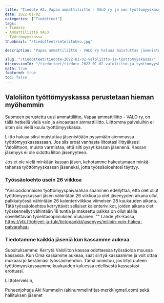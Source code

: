 ```yaml
---
title: "Tiedote #2: Vapaa ammattiliitto - VALO ry ja sen työttömyyskassa"
date: 2022-01-02
categories: ["Tiedotteet"]
tags:
- Tiedote
- Ammattiliitto VALO
- Työttömyyskassa
thumbnail: "/tiedotteet/setelitukko.jpg"

description: "Vapaa ammattiliitto - VALO ry haluaa muistuttaa jäsenistöään toistaiseksi pysymään aiemmassa työttömyyskassassaan. Jos siis eroat vanhasta liitostasi liittyäksesi Valoliittoon, muista varmistaa, että silti pysyt kassan jäsenenä. Kassan jäsenyys ei ole sidottu liiton jäsenyyteen."

slug: "/tiedotteet/tiedote-2022-01-02-valoliitto-ja-tyottomyyskassa/"
discussionId: "/tiedotteet/tiedote-2022-01-02-valoliitto-ja-tyottomyyskassa/"
math: true
featured: true
toc: false
---
```

## Valoliiton työttömyyskassa perustetaan hieman myöhemmin

Suomeen perustettu uusi ammattiliitto, Vapaa ammattiliitto - VALO ry, on tällä hetkellä vielä vain ja ainoastaan ammattiliitto. Liittomme palveluihin ei siten siis vielä kuulu työttömyyskassa.

Liitto haluaa siksi muistuttaa jäsenistöään pysymään aiemmassa työttömyyskassassaan. Jos siis eroat vanhasta liitostasi liittyäksesi Valoliittoon, muista varmistaa, että silti pysyt kassan jäsenenä. Kassan jäsenyys ei ole sidottu liiton jäsenyyteen.

Jos et ole vielä minkään kassan jäsen, kehotamme hakeutumaan minkä tahansa työttömyyskassan jäseneksi, jotta työssäoloehtosi täyttyy.

### Työssäoloehto usein 26 viikkoa
"Ansiosidonnaisen työttömyyspäivärahan saaminen edellyttää, että olet ollut työttömyyskassan jäsen vähintään 26  viikkoa ja olet jäsenyyden aikana ollut palkkatyössä vähintään 26 kalenteriviikkoa viimeisen 28 kuukauden aikana. Tätä työssäoloehtoa kerryttävät sellaiset kalenteriviikot, joiden aikana olet työskennellyt vähintään 18 tuntia ja maksettu palkka on ollut alalla sovellettavan työehtosopimuksen mukainen. ""
Lähde ytk-kassa, https://ytk.fi/ohjeet-ja-tuki/tietopankki/jasenyys/milloin-voin-hakea-paivarahaa-

### Tiedotamme kaikkia jäseniä kun kassamme aukeaa
Suosituksemme: Kerrytä Valoliiton kassaa odottaessa työssäoloa muussa kassassa. Kun Oma kassamme aukeaa, saat siirtyä kassaamme ja voit ottaa mukaasi jo keräämäsi työssäoloehdon. Tämä onnistuu, jos liityt uuteen työttömyyskassaamme kuukauden kuluessa edellisestä kassastasi erottuasi.

Liittoterveisin,  
 
Puheenjohtaja Aki Nummelin (akinummelinfi(at-merkki)gmail.com) sekä hallituksen jäsenet 
 
